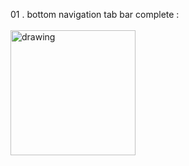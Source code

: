01 . bottom navigation tab bar complete :   
\
<img 
    src="https://eastus1-mediap.svc.ms/transform/thumbnail?provider=spo&farmid=191615&inputFormat=jpg&cs=MDAwMDAwMDAtMDAwMC0wMDAwLTAwMDAtMDAwMDQ4MTcxMGE0fFNQTw&docid=https%3A%2F%2Fmy.microsoftpersonalcontent.com%2F_api%2Fv2.0%2Fdrives%2Fb!SYN-p09crk2rTEGWoJjeQhi4Ed080JdFlgFW9MzRo--y3dhkz0qLQovPavl2-S5N%2Fitems%2F0174OGQOIFDS6DPI62M5CZMZN2M3DIEIDU%3Ftempauth%3Dv1e.eyJzaXRlaWQiOiJhNzdlODM0OS01YzRmLTRkYWUtYWI0Yy00MTk2YTA5OGRlNDIiLCJhcHBpZCI6IjAwMDAwMDAwLTAwMDAtMDAwMC0wMDAwLTAwMDA0ODE3MTBhNCIsImF1ZCI6IjAwMDAwMDAzLTAwMDAtMGZmMS1jZTAwLTAwMDAwMDAwMDAwMC9teS5taWNyb3NvZnRwZXJzb25hbGNvbnRlbnQuY29tQDkxODgwNDBkLTZjNjctNGM1Yi1iMTEyLTM2YTMwNGI2NmRhZCIsImV4cCI6IjE3MjI0OTIwMDAifQ.sQJ6iy_B7bKEyg6eQnq1DN2Gol3VKr3A-QkYLFk1E_HgjiDTzm6xWMCDl87oWpBf6W3eorcVgRn19FEQoy_CYFuCARXXDgggfotTgtD3eNl_p4vIHTI9ob2F0wRbJ6S9ERv1jvh6Mn99XgPNFdLsxnmvvp09EeJlDciJhw83ymVZAANEQqPeVnPwWjBOQDG-BfdO-iTSDIE6pTJhEmlyqdbRbCTWa71BX59uz8ssXg9Tzzjl5vZSLEuDDLx_7Rm-TXqGaSUw-kgbq2ZocMCIpy_T31cZzv0Mh8x_xcr8dOwZTbUTD1H6TQMIbsHgfyvCzPB7wx_0NSTs-2nInOwvK-HQsbGLeze5mjlboydBnoWuBfHRJTMbpu9NaYUL-zzf.tX29J_Txgjak9HZ_yU4zVCrKd-VdxUrWaxSz1KTNKZI%26version%3DPublished&cb=63858068261&encodeFailures=1&width=400&height=868" 
    alt="drawing" 
    width="200"/>